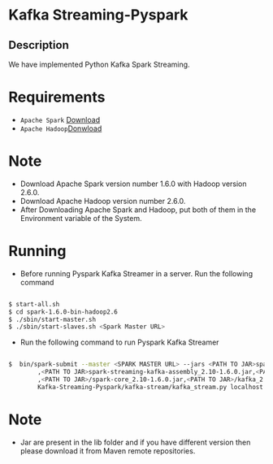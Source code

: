 Kafka Streaming-Pyspark 
================
## Description

We have implemented Python Kafka Spark Streaming. 

# Requirements

* ```Apache Spark``` [Download](http://spark.apache.org/downloads.html)
* ```Apache Hadoop```[Donwload](https://archive.apache.org/dist/hadoop/common/hadoop-2.6.0/)

# Note

* Download Apache Spark version number 1.6.0 with Hadoop version 2.6.0.
* Download Apache Hadoop version number 2.6.0.
* After Downloading Apache Spark and Hadoop, put both of them in the Environment variable of the System.

# Running

* Before running Pyspark Kafka Streamer in a server. Run the following command

```bash

$ start-all.sh
$ cd spark-1.6.0-bin-hadoop2.6
$ ./sbin/start-master.sh
$ ./sbin/start-slaves.sh <Spark Master URL>
```

* Run the following command to run Pyspark Kafka Streamer

``` bash

$  bin/spark-submit --master <SPARK MASTER URL> --jars <PATH TO JAR>spark-streaming-kafka_2.10-1.6.0.jar
        ,<PATH TO JAR>spark-streaming-kafka-assembly_2.10-1.6.0.jar,<PATH TO JAR>/spark-streaming_2.10-1.6.0.jar
        ,<PATH TO JAR>/spark-core_2.10-1.6.0.jar,<PATH TO JAR>/kafka_2.10-0.9.0.0.jar 
        Kafka-Streaming-Pyspark/kafka-stream/kafka_stream.py localhost 9999
```
# Note

* Jar are present in the lib folder and if you have different version then please download it from Maven remote 
repositories.
